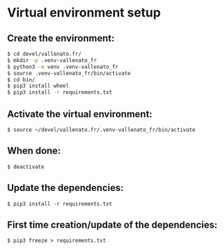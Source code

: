 Virtual environment setup
=========================

Create the environment:
-----------------------
```bash
$ cd devel/vallenato.fr/
$ mkdir -p .venv-vallenato_fr
$ python3 -m venv .venv-vallenato_fr
$ source .venv-vallenato_fr/bin/activate
$ cd bin/
$ pip3 install wheel
$ pip3 install -r requirements.txt
```

Activate the virtual environment:
---------------------------------
`$ source ~/devel/vallenato.fr/.venv-vallenato_fr/bin/activate`

When done:
----------
`$ deactivate`

Update the dependencies:
------------------------
`$ pip3 install -r requirements.txt`

First time creation/update of the dependencies:
-----------------------------------------------
`$ pip3 freeze > requirements.txt`
